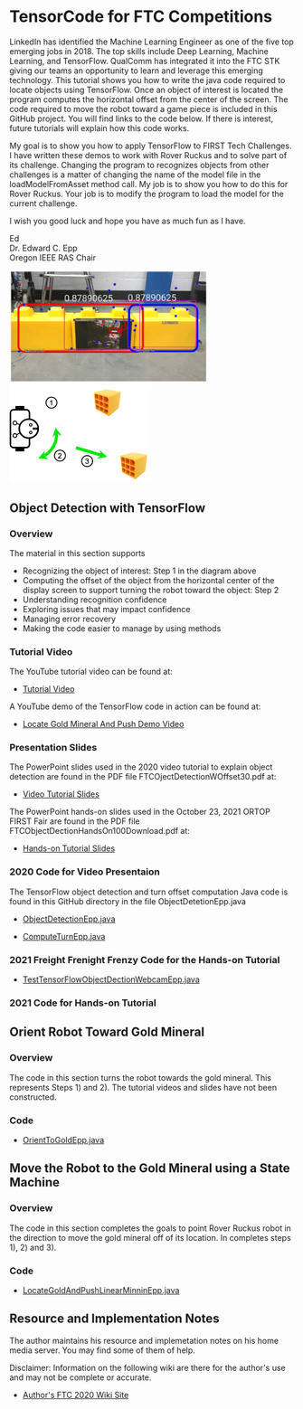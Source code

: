# TensorCode for FTC Competitions

LinkedIn has identified the Machine Learning Engineer as one of the five top emerging jobs in 2018. The top skills include Deep Learning, Machine Learning, and TensorFlow. QualComm has integrated it into the FTC STK giving our teams an opportunity to learn and leverage this emerging technology.  This tutorial shows you how to write the java code required to locate objects using TensorFlow. Once an object of interest is located the program computes the horizontal offset from the center of the screen. The code required to move the robot toward a game piece is included in this GitHub project. You will find links to the code below. If there is interest, future tutorials will explain how this code works.

My goal is to show you how to apply TensorFlow to FIRST Tech Challenges. I have written these demos to work with Rover Ruckus and to solve part of its challenge. Changing the program to recognizes objects from other challenges is a matter of changing the name of the model file in the loadModelFromAsset method call. My job is to show you how to do this for Rover Ruckus. Your job is to modify the program to load the model for the current challenge. 

I wish you good luck and hope you have as much fun as I have.

Ed  
Dr. Edward C. Epp  
Oregon IEEE RAS Chair  

<!---
![Skystone Recognition](SkystoneRec.png)
![Move Gold Mineral Steps](Steps.png)
--->

<img src="SkystoneRec.png" width="350"/>  <img src="Steps.png" width="250"/>

## Object Detection with TensorFlow 

### Overview

The material in this section supports 
- Recognizing the object of interest: Step 1 in the diagram above
- Computing the offset of the object from the horizontal center of the display screen to support turning the robot toward the object: Step 2
- Understanding recognition confidence
- Exploring issues that may impact confidence
- Managing error recovery
- Making the code easier to manage by using methods

### Tutorial Video

The YouTube tutorial video can be found at:

- [Tutorial Video](https://www.youtube.com/watch?v=Cd2PYhapyvw)

A YouTube demo of the TensorFlow code in action can be found at:

- [Locate Gold Mineral And Push Demo Video](https://youtu.be/GBGK6WiEGt4)

### Presentation Slides

The PowerPoint slides used in the 2020 video tutorial to explain object detection are found in the PDF file FTCOjectDetectionWOffset30.pdf at:

- [Video Tutorial Slides](https://drive.google.com/file/d/17m7KTk_3dXme-aBUYMyznHNLZDZ3_Imc/view?usp=sharing)

The PowerPoint hands-on slides used in the October 23, 2021 ORTOP FIRST Fair are found in the PDF file FTCObjectDectionHandsOn100Download.pdf at:

- [Hands-on Tutorial Slides](https://drive.google.com/file/d/1kpgT7OyKwnajkTZWaBwnLGgEjp2ezbkk/view)

### 2020 Code for Video Presentaion

The TensorFlow object detection and turn offset computation Java code is found in this GitHub directory in the file ObjectDetetionEpp.java

  - [ObjectDetectionEpp.java](https://github.com/edcepp/FTCEppTensorCode/blob/master/FTCEppTensorCode/ObjectDetectionEpp.java)

  - [ComputeTurnEpp.java](https://github.com/edcepp/FTCEppTensorCode/blob/master/FTCEppTensorCode/ComputeTurnEpp.java)

### 2021 Freight Frenight Frenzy Code for the Hands-on Tutorial

  - [TestTensorFlowObjectDectionWebcamEpp.java](https://github.com/edcepp/FTCEppTensorCode/blob/master/FTCEppTensorCode/TestTensorFlowObjectDetectionWebcamEpp.java)

### 2021 Code for Hands-on Tutorial


## Orient Robot Toward Gold Mineral

### Overview

The code in this section turns the robot towards the gold mineral. This represents Steps 1) and 2). The tutorial videos and slides have not been constructed.

### Code

  - [OrientToGoldEpp.java](https://github.com/edcepp/FTCEppTensorCode/blob/master/FTCEppTensorCode/OrientToGoldEpp.java)

## Move the Robot to the Gold Mineral using a State Machine 

### Overview

The code in this section completes the goals to point Rover Ruckus robot in the direction to move the gold mineral off of its location. In completes steps 1), 2) and 3).

### Code
 
  - [LocateGoldAndPushLinearMinninEpp.java](https://github.com/edcepp/FTCEppTensorCode/blob/master/FTCEppTensorCode/LocateGoldAndPushLinearMinniEpp.java)

## Resource and Implementation Notes

The author maintains his resource and implemetation notes on his home media server. You may find some of them of help. 

Disclaimer: Information on the following wiki are there for the author's use and may not be complete or accurate.

- [Author's FTC 2020 Wiki Site](http://zdome.net:/wiki/index.php/FTC_2020)


